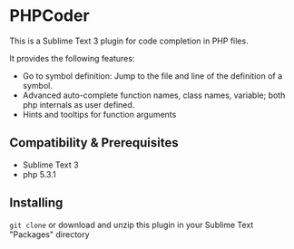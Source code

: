 # PHPCoder
This is a Sublime Text 3 plugin for code completion in PHP files.

It provides the following features:
* Go to symbol definition: Jump to the file and line of the definition of a symbol.
* Advanced auto-complete function names, class names, variable; both php internals as user defined.
* Hints and tooltips for function arguments

## Compatibility & Prerequisites
* Sublime Text 3
* php 5.3.1

## Installing
`git clone` or download and unzip this plugin in your Sublime Text "Packages" directory